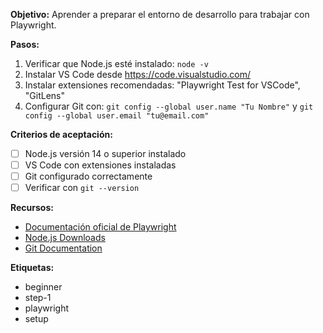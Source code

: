 **Objetivo:** Aprender a preparar el entorno de desarrollo para trabajar con Playwright.

**Pasos:**
1. Verificar que Node.js esté instalado: `node -v`
2. Instalar VS Code desde https://code.visualstudio.com/
3. Instalar extensiones recomendadas: "Playwright Test for VSCode", "GitLens"
4. Configurar Git con: `git config --global user.name "Tu Nombre"` y `git config --global user.email "tu@email.com"`

**Criterios de aceptación:**
- [ ] Node.js versión 14 o superior instalado
- [ ] VS Code con extensiones instaladas
- [ ] Git configurado correctamente
- [ ] Verificar con `git --version`

**Recursos:**
- [Documentación oficial de Playwright](https://playwright.dev/docs/intro)
- [Node.js Downloads](https://nodejs.org/)
- [Git Documentation](https://git-scm.com/doc)

**Etiquetas:**
- beginner
- step-1
- playwright
- setup